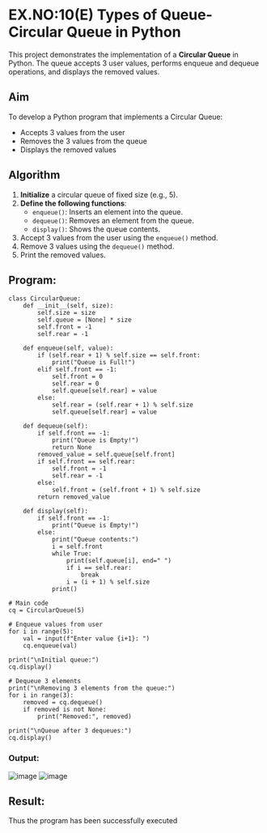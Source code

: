 # EX.NO:10(E) Types of Queue-Circular Queue in Python

This project demonstrates the implementation of a **Circular Queue** in Python. The queue accepts 3 user values, performs enqueue and dequeue operations, and displays the removed values.


## Aim

To develop a Python program that implements a Circular Queue:
- Accepts 3 values from the user
- Removes the 3 values from the queue
- Displays the removed values



## Algorithm

1. **Initialize** a circular queue of fixed size (e.g., 5).
2. **Define the following functions**:
   - `enqueue()`: Inserts an element into the queue.
   - `dequeue()`: Removes an element from the queue.
   - `display()`: Shows the queue contents.
3. Accept 3 values from the user using the `enqueue()` method.
4. Remove 3 values using the `dequeue()` method.
5. Print the removed values.



##  Program:
```
class CircularQueue: 
    def __init__(self, size): 
        self.size = size 
        self.queue = [None] * size 
        self.front = -1 
        self.rear = -1 

    def enqueue(self, value): 
        if (self.rear + 1) % self.size == self.front: 
            print("Queue is Full!") 
        elif self.front == -1: 
            self.front = 0 
            self.rear = 0 
            self.queue[self.rear] = value 
        else: 
            self.rear = (self.rear + 1) % self.size 
            self.queue[self.rear] = value 

    def dequeue(self): 
        if self.front == -1: 
            print("Queue is Empty!") 
            return None 
        removed_value = self.queue[self.front] 
        if self.front == self.rear: 
            self.front = -1 
            self.rear = -1 
        else: 
            self.front = (self.front + 1) % self.size 
        return removed_value 

    def display(self): 
        if self.front == -1: 
            print("Queue is Empty!") 
        else: 
            print("Queue contents:") 
            i = self.front 
            while True: 
                print(self.queue[i], end=" ") 
                if i == self.rear: 
                    break 
                i = (i + 1) % self.size 
            print()

# Main code 
cq = CircularQueue(5) 

# Enqueue values from user 
for i in range(5): 
    val = input(f"Enter value {i+1}: ") 
    cq.enqueue(val) 

print("\nInitial queue:")
cq.display() 

# Dequeue 3 elements 
print("\nRemoving 3 elements from the queue:")
for i in range(3): 
    removed = cq.dequeue()
    if removed is not None:
        print("Removed:", removed)

print("\nQueue after 3 dequeues:")
cq.display()

```

### Output:
![image](https://github.com/user-attachments/assets/f9da44bf-175d-4b3d-9cd4-09d05e5ac502)
![image](https://github.com/user-attachments/assets/dc1845ae-3341-4abd-83f7-ccf79beabb56)

## Result:
Thus the program has been successfully executed 
